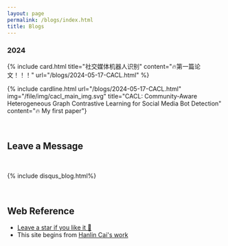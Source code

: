 ```yaml
---
layout: page
permalink: /blogs/index.html
title: Blogs
---
```



### 2024


{% include card.html title="社交媒体机器人识别" content="🔥第一篇论文！！！" url="/blogs/2024-05-17-CACL.html" %}

{% include cardline.html url="/blogs/2024-05-17-CACL.html" img="/file/img/cacl_main_img.svg" title="CACL: Community-Aware Heterogeneous Graph Contrastive Learning for Social Media Bot Detection" content="🔥 My first paper"}


<br>

## Leave a Message

<br>

{% include disqus_blog.html%} 

<br>


## Web Reference

- [Leave a star if you like it 🥰](https://github.com/SirryChen/SirryChen.github.io) 
- This site begins from [Hanlin Cai's work](https://github.com/GuangLun2000/GuangLun2000.github.io)
